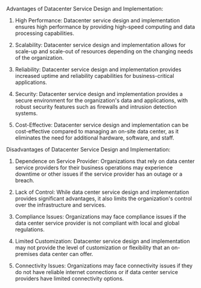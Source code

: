 Advantages of Datacenter Service Design and Implementation:

1. High Performance: Datacenter service design and implementation ensures high performance by providing high-speed computing and data processing capabilities.

2. Scalability: Datacenter service design and implementation allows for scale-up and scale-out of resources depending on the changing needs of the organization.

3. Reliability: Datacenter service design and implementation provides increased uptime and reliability capabilities for business-critical applications.

4. Security: Datacenter service design and implementation provides a secure environment for the organization's data and applications, with robust security features such as firewalls and intrusion detection systems.

5. Cost-Effective: Datacenter service design and implementation can be cost-effective compared to managing an on-site data center, as it eliminates the need for additional hardware, software, and staff.

Disadvantages of Datacenter Service Design and Implementation:

1. Dependence on Service Provider: Organizations that rely on data center service providers for their business operations may experience downtime or other issues if the service provider has an outage or a breach.

2. Lack of Control: While data center service design and implementation provides significant advantages, it also limits the organization's control over the infrastructure and services.

3. Compliance Issues: Organizations may face compliance issues if the data center service provider is not compliant with local and global regulations.

4. Limited Customization: Datacenter service design and implementation may not provide the level of customization or flexibility that an on-premises data center can offer.

5. Connectivity Issues: Organizations may face connectivity issues if they do not have reliable internet connections or if data center service providers have limited connectivity options.
